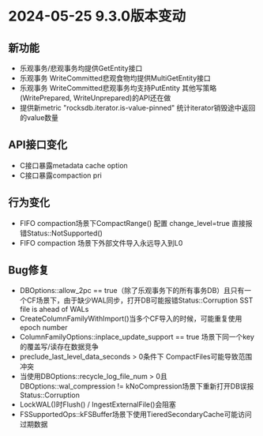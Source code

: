 # 2024-05-25 9.3.0版本变动
## 新功能
- 乐观事务/悲观事务均提供GetEntity接口
- 乐观事务 WriteCommitted悲观食物均提供MultiGetEntity接口
- 乐观事务 WriteCommitted悲观事务均支持PutEntity 其他写策略(WritePrepared, WriteUnprepared)的API还在做
- 提供新metric "rocksdb.iterator.is-value-pinned" 统计iterator销毁途中返回的value数量

## API接口变化
- C接口暴露metadata cache option
- C接口暴露compaction pri

## 行为变化
- FIFO compaction场景下CompactRange() 配置 change_level=true  直接报错Status::NotSupported()
- FIFO compaction 场景下外部文件导入永远导入到L0

## Bug修复
- DBOptions::allow_2pc == true（除了乐观事务下的所有事务DB）且只有一个CF场景下，由于缺少WAL同步，打开DB可能报错Status::Corruption SST file is ahead of WALs
- CreateColumnFamilyWithImport()当多个CF导入的时候，可能重复使用epoch number
-  ColumnFamilyOptions::inplace_update_support == true 场景下同一个key的覆盖写/读存在数据竞争
-  preclude_last_level_data_seconds > 0条件下 CompactFiles可能导致范围冲突
- 当使用DBOptions::recycle_log_file_num > 0且DBOptions::wal_compression != kNoCompression场景下重新打开DB误报Status::Corruption
- LockWAL()时Flush() / IngestExternalFile()会阻塞
- FSSupportedOps::kFSBuffer场景下使用TieredSecondaryCache可能访问过期数据

